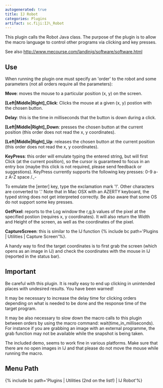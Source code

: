 ```yaml
---
autogenerated: true
title: IJ Robot
categories: Plugins
artifact: sc.fiji:IJ\_Robot
---
```


This plugin calls the Robot Java class. The purpose of the plugin is to allow the macro language to control other programs via clicking and key presses.

See also http://www.mecourse.com/landinig/software/software.html

## Use

When running the plugin one must specify an 'order' to the robot and some parameters (not all orders require all the parameters):

**Move**: moves the mouse to a particular position (x, y) on the screen.

**\[Left\|Middle\|Right\]\_Click**: Clicks the mouse at a given (x, y) postion with the chosen button.

**Delay**: this is the time in milliseconds that the button is down during a click.

**\[Left\|Middle\|Right\]\_Down**: presses the chosen button at the current position (this order does not read the x, y coordinates).

**\[Left\|Middle\|Right\]\_Up**: releases the chosen button at the current position (this order does not read the x, y coordinates).

**KeyPress**: this order will emulate typing the entered string, but will first Click (at the current position), so the cursor is guaranteed to focus in an entry box (maybe this click is not required, please send feedback or suggestions). KeyPress currently supports the following key presses: 0-9 a-z A-Z space /.,-

To emulate the \[enter\] key, type the exclamation mark '!'. Other characters are converted to '.' Note that in Mac OSX with an AZERTY keyboard, the typed string does not get interpreted correctly. Be also aware that some OS do not support some key presses.

**GetPixel**: reports to the Log window the r,g,b values of the pixel at the specified postion (requires x, y coordinates). It will also return the Width and Height of the screen, as well as the coordinates of the pixel.

**CaptureScreen**: this is similar to the IJ function {% include bc path='Plugins | Utilities | Capture Screen'%}.

A handy way to find the target coordinates is to first grab the screen (which opens as an image in IJ) and check the coordinates with the mouse in IJ (reported in the status bar).

Important
---------

Be careful with this plugin. It is really easy to end up clicking in unintended places with undesired results. You have been warned!

It may be necessary to increase the delay time for clicking orders depending on what is needed to be done and the response time of the target program.

It may be also necessary to slow down the macro calls to this plugin between orders by using the macro command: wait(time\_in\_milliseconds). For instance if you are grabbing an image with an external programme, the grab function may not be available while the snapshot is being taken.

The included demo, seems to work fine in various platforms. Make sure that there are no open images in IJ and that please do not move the mouse while running the macro.

Menu Path
---------

{% include bc path='Plugins | Utilities (2nd on the list!) | IJ Robot'%}


